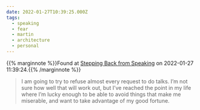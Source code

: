 ```yaml
---
date: 2022-01-27T10:39:25.000Z
tags:
  - speaking
  - fear
  - martin
  - architecture
  - personal
---
```

{{% marginnote %}}Found at [Stepping Back from Speaking](https://martinfowler.com/articles/202106-reducing-speaking.html) on 2022-01-27 11:39:24.{{% /marginnote %}}

> I am going to try to refuse almost every request to do talks. I’m not sure how well that will work out, but I’ve reached the point in my life where I’m lucky enough to be able to avoid things that make me miserable, and want to take advantage of my good fortune.

